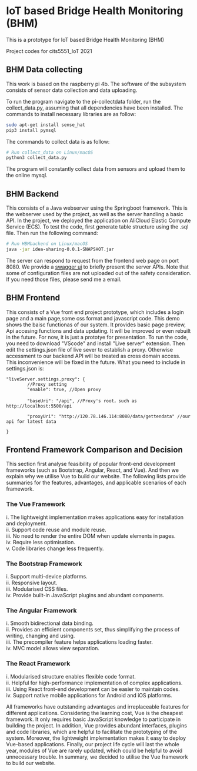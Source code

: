 # IoT based Bridge Health Monitoring (BHM)

This is a prototype for IoT based Bridge Health Monitoring (BHM)

Project codes for cits5551_IoT 2021

## BHM Data collecting
This work is based on the raspberry pi 4b. The software of the subsystem consists of sensor data collection and data uploading.

To run the program navigate to the pi-collectdata folder, run the collect_data.py, assuming that all dependencies have been installed. The commands to install necessary libraries are as follow:

```bash
sudo apt-get install sense_hat
pip3 install pymsql
```
The commands to collect data is as follow:
```bash
# Run collect_data on Linux/macOS
python3 collect_data.py
```
The program will constantly collect data from sensors and upload them to the online mysql.

## BHM Backend
This consists of a Java webserver using the Springboot  framework. This is the webserver used by the project, as well as the server handling a basic API. In the project, we deployed the application on AliCloud Elastic Compute Service (ECS).
To test the code, first generate table structure using the .sql file. Then run the following command:
```bash
# Run HBMbackend on Linux/macOS
java -jar idea-sharing-0.0.1-SNAPSHOT.jar
```
The server can respond to request from the frontend web page on port 8080. We provide a [swagger ui](http://120.78.146.114:8080/swagger-ui.html#) to briefly present the server APIs. Note that some of configuration files are not uploaded out of the safety consideration. If you need those files, please send me a email.

## BHM Frontend
This consists of a Vue front end project prototype, which includes a login page and a main page,some css format and javascript code. This demo shows the baisc functionas of our system. It provides basic page preview, Api accesing functions and data updating. It will be improved or even rebuilt in the future. For now, it is just a prototye for presentation.
To run the code, you need to download "VScode" and install "Live server" extension. Then edit the settings.json file of live sever to establish a proxy. Otherwise accessment to our backend API will be treated as cross domain access. This inconvenience will be fixed in the future.
What you need to include in settings.json is:

```
"liveServer.settings.proxy": {  
        //Proxy setting
        "enable": true, //Open proxy

        "baseUri": "/api", //Proxy's root，such as http://localhost:5500/api

        "proxyUri": "http://120.78.146.114:8080/data/gettendata" //our api for latest data

}
```
## Frontend Framework Comparison and Decision
This section first analyse feasibility of popular front-end development frameworks (such as Bootstrap, Angular, React, and Vue). And then we explain why we utilise Vue to build our website. The following lists provide summaries for the features, advantages, and applicable scenarios of each framework.

### The Vue Framework
i.   The lightweight implementation makes applications easy for installation and deployment.  
ii.  Support code reuse and module reuse.  
iii. No need to render the entire DOM when update elements in pages.  
iv.  Require less optimisation.  
v.   Code libraries change less frequently.  

### The Bootstrap Framework
i.   Support multi-device platforms.  
ii.  Responsive layout.  
iii. Modularised CSS files.  
iv.  Provide built-in JavaScript plugins and abundant components.  

### The Angular Framework
i.   Smooth bidirectional data binding.  
ii.  Provides an efficient components set, thus simplifying the process of writing, changing and using.  
iii. The precompiler feature helps applications loading faster.  
iv.  MVC model allows view separation.  

### The React Framework
i.   Modularised structure enables flexible code format.  
ii.  Helpful for high-performance implementation of complex applications.  
iii. Using React front-end development can be easier to maintain codes.  
iv.  Support native mobile applications for Android and iOS platforms.  

All frameworks have outstanding advantages and irreplaceable features for different applications. Considering the learning cost, Vue is the cheapest framework. It only requires basic JavaScript knowledge to participate in building the project. In addition, Vue provides abundant interfaces, plugins and code libraries, which are helpful to facilitate the prototyping of the system. Moreover, the lightweight implementation makes it easy to deploy Vue-based applications. Finally, our project life cycle will last the whole year, modules of Vue are rarely updated, which could be helpful to avoid unnecessary trouble. In summary, we decided to utilise the Vue framework to build our website.
